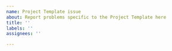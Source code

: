 ```yaml
---
name: Project Template issue
about: Report problems specific to the Project Template here
title: ''
labels: ''
assignees: ''

---
```



